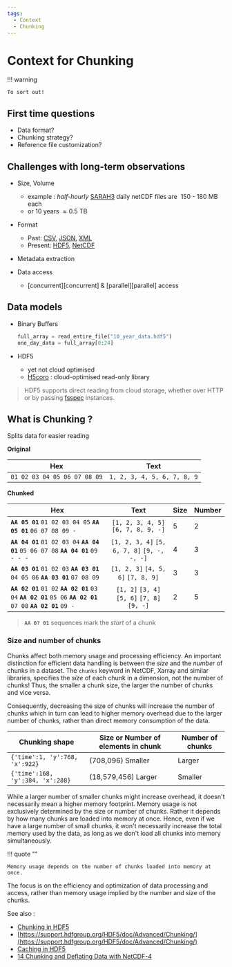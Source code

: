 ```yaml
---
tags:
  - Context
  - Chunking
---
```


# Context for Chunking

!!! warning

    To sort out!

## First time questions

- Data format?
- Chunking strategy?
- Reference file customization?

## Challenges with long-term observations

- Size, Volume
    - example : _half-hourly_ [SARAH3][SARAH3] daily netCDF files are $~150$ - $180$ MB each
    - or $10$ years $\approx0.5$ TB


- Format
    - Past: [CSV][CSV], [JSON][JSON], [XML][XML]
    - Present: [HDF5][HDF5], [NetCDF][NetCDF]

- Metadata extraction

- Data access
    - [concurrent][concurrent] & [parallel][parallel] access

[SARAH3]: https://wui.cmsaf.eu/safira/action/viewDoiDetails?acronym=SARAH_V003
[CSV]: https://en.wikipedia.org/wiki/Comma-separated_values
[JSON]: https://www.json.org/json-en.html
[XML]: https://www.w3.org/XML/
[HDF5]: https://www.hdfgroup.org/solutions/hdf5
[NetCDF]: https://www.unidata.ucar.edu/software/netcdf/


## Data models

- Binary Buffers

  ```python
  full_array = read_entire_file("10_year_data.hdf5")
  one_day_data = full_array[0:24]
  ```

- HDF5

  - yet not cloud optimised
  - [H5coro][H5coro] : cloud-optimised read-only library

> HDF5 supports direct reading from cloud storage, whether over HTTP or by
> passing [fsspec][fsspec] instances.

[H5coro]: https://github.com/ICESat2-SlideRule/h5coro
[fsspec]: https://filesystem-spec.readthedocs.io


## What is Chunking ?

Splits data for easier reading

**Original**

| Hex                          | Text                        |
|------------------------------|-----------------------------|
| `01 02 03 04 05 06 07 08 09` | `1, 2, 3, 4, 5, 6, 7, 8, 9` |

<!-- . -->
**Chunked**

| Hex                                                                                                               |                     Text                     | Size | Number |
|-------------------------------------------------------------------------------------------------------------------|:--------------------------------------------:|------|--------|
| **`AA 05 01`** `01 02 03 04 05` **`AA 05 01`** `06 07 08 09 -`                               | `[1, 2, 3, 4, 5]` `[6, 7, 8, 9, -]` | 5    | 2      |
| **`AA 04 01`** `01 02 03 04` **`AA 04 01`** `05 06 07 08` **`AA 04 01`** `09 - - -`                               | `[1, 2, 3, 4]` `[5, 6, 7, 8]` `[9, -, -, -]` | 4    | 3      |
| **`AA 03 01`** `01 02 03` **`AA 03 01`** `04 05 06` **`AA 03 01`** `07 08 09`                                     |      `[1, 2, 3]` `[4, 5, 6]` `[7, 8, 9]`     | 3    | 3      |
| **`AA 02 01`** `01 02` **`AA 02 01`** `03 04` **`AA 02 01`** `05 06` **`AA 02 01`** `07 08` **`AA 02 01`** `09 -` | `[1, 2]` `[3, 4]` `[5, 6]` `[7, 8]` `[9, -]` | 2    | 5      |

> **`AA 0? 01`** sequences mark the _start_ of a chunk

### Size and number of chunks

Chunks affect both memory usage and processing efficiency.
An important distinction for efficient data handling
is between the _size_ and the _number_ of chunks in a dataset.
The `chunks` keyword in NetCDF, Xarray and similar libraries,
specifies the _size_ of each chunk in a dimension,
not the number of chunks!
Thus,
the smaller a chunk size,
the larger the number of chunks and vice versa.

Consequently,
decreasing the size of chunks
will increase the number of chunks
which in turn can lead to higher memory overhead
due to the larger number of chunks,
rather than direct memory consumption of the data.

| Chunking shape                   | Size or Number of elements in chunk | Number of chunks |
|----------------------------------|-------------------------------------|------------------|
| `{'time':1, 'y':768, 'x':922}`   | (708,096) Smaller                   | Larger           |
| `{'time':168, 'y':384, 'x':288}` | (18,579,456) Larger                 | Smaller          |

While a larger number of smaller chunks might increase overhead,
it doesn't necessarily mean a higher memory footprint.
Memory usage is not exclusively determined by the size or number of chunks.
Rather it depends by how many chunks are loaded into memory at once.
Hence,
even if we have a large number of small chunks,
it won't necessarily increase the total memory used by the data,
as long as we don't load all chunks into memory simultaneously.

!!! quote ""

    Memory usage depends on the number of chunks loaded into memory at once.

The focus is on
the efficiency and optimization of data processing and access,
rather than memory usage implied by the number and size of the chunks.

<!-- Examples: -->

<!-- - `chunks = {'time':1, 'y':768, 'x':922}` -1-> size of each chunk is $1*768*922 = 708096$ -->
<!-- - `chunks = {'time':168, 'y':384, 'x':288}`  -1-> size of each chunk is $168*384*288 = 18579456$ -->

See also :

- [Chunking in HDF5][Chunking in HDF5]
- [https://support.hdfgroup.org/HDF5/doc/Advanced/Chunking/](https://support.hdfgroup.org/HDF5/doc/Advanced/Chunking/)
- [Caching in HDF5][Caching in HDF5]
- [14 Chunking and Deflating Data with NetCDF-4][nc4chunking]

[Chunking in HDF5]: https://portal.hdfgroup.org/display/HDF5/Chunking+in+HDF5
[Caching in HDF5]: https://support.hdfgroup.org/HDF5/doc/RM/RM_H5P.html#Property-SetChunkCache
[nc4chunking]: https://www.unidata.ucar.edu/software/netcdf/workshops/2011/nc4chunking/
